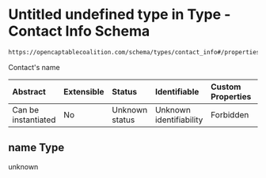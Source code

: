 # Untitled undefined type in Type - Contact Info Schema

```txt
https://opencaptablecoalition.com/schema/types/contact_info#/properties/name
```

Contact's name

| Abstract            | Extensible | Status         | Identifiable            | Custom Properties | Additional Properties | Access Restrictions | Defined In                                                                                      |
| :------------------ | :--------- | :------------- | :---------------------- | :---------------- | :-------------------- | :------------------ | :---------------------------------------------------------------------------------------------- |
| Can be instantiated | No         | Unknown status | Unknown identifiability | Forbidden         | Allowed               | none                | [ContactInfo.schema.json*](../flattened_schemas/ContactInfo.schema.json "open original schema") |

## name Type

unknown
